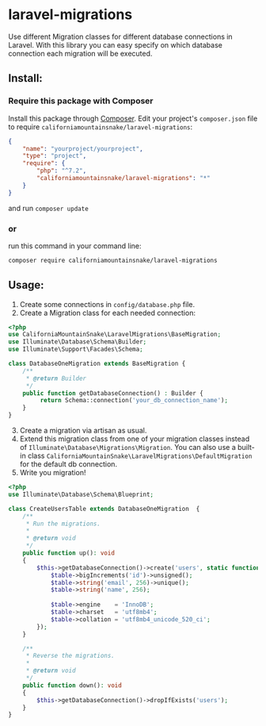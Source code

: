# laravel-migrations
Use different Migration classes for different database connections in Laravel.
With this library you can easy specify on which database connection each migration will be executed.

## Install:
### Require this package with Composer
Install this package through [Composer](https://getcomposer.org/).
Edit your project's `composer.json` file to require `californiamountainsnake/laravel-migrations`:
```json
{
    "name": "yourproject/yourproject",
    "type": "project",
    "require": {
        "php": "^7.2",
        "californiamountainsnake/laravel-migrations": "*"
    }
}
```
and run `composer update`

### or
run this command in your command line:
```bash
composer require californiamountainsnake/laravel-migrations
```

## Usage:
1. Create some connections in `config/database.php` file.
2. Create a Migration class for each needed connection:
```php
<?php
use CaliforniaMountainSnake\LaravelMigrations\BaseMigration;
use Illuminate\Database\Schema\Builder;
use Illuminate\Support\Facades\Schema;

class DatabaseOneMigration extends BaseMigration {
    /**
     * @return Builder
     */
    public function getDatabaseConnection() : Builder {
         return Schema::connection('your_db_connection_name');
    }
}
```
3. Create a migration via artisan as usual.
4. Extend this migration class from one of your migration classes instead of `Illuminate\Database\Migrations\Migration`. You can also use a built-in class `CaliforniaMountainSnake\LaravelMigrations\DefaultMigration` for the default db connection.
5. Write you migration!
```php
<?php
use Illuminate\Database\Schema\Blueprint;

class CreateUsersTable extends DatabaseOneMigration  {
    /**
     * Run the migrations.
     *
     * @return void
     */
    public function up(): void
    {
        $this->getDatabaseConnection()->create('users', static function (Blueprint $table) {
            $table->bigIncrements('id')->unsigned();
            $table->string('email', 256)->unique();
            $table->string('name', 256);
            
            $table->engine    = 'InnoDB';
            $table->charset   = 'utf8mb4';
            $table->collation = 'utf8mb4_unicode_520_ci';
        });
    }

    /**
     * Reverse the migrations.
     *
     * @return void
     */
    public function down(): void
    {
        $this->getDatabaseConnection()->dropIfExists('users');
    }
}
```
